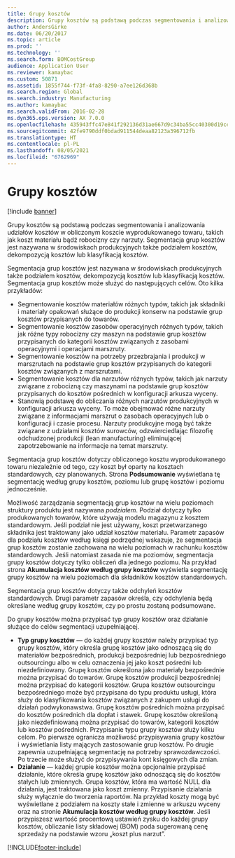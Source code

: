 ```yaml
---
title: Grupy kosztów
description: Grupy kosztów są podstawą podczas segmentowania i analizowania udziałów kosztów w obliczonym koszcie wyprodukowanego towaru, takich jak koszt materiału bądź robocizny czy narzuty. Segmentacja grup kosztów jest nazywana w środowiskach produkcyjnych także podziałem kosztów, dekompozycją kosztów lub klasyfikacją kosztów.
author: AndersGirke
ms.date: 06/20/2017
ms.topic: article
ms.prod: ''
ms.technology: ''
ms.search.form: BOMCostGroup
audience: Application User
ms.reviewer: kamaybac
ms.custom: 50871
ms.assetid: 1855f744-f73f-4fa8-8290-a7ee126d368b
ms.search.region: Global
ms.search.industry: Manufacturing
ms.author: kamaybac
ms.search.validFrom: 2016-02-28
ms.dyn365.ops.version: AX 7.0.0
ms.openlocfilehash: 435943ffc47e841f292136d31ae667d9c34ba55cc40300d19cee2b0e59050688
ms.sourcegitcommit: 42fe9790ddf0bdad911544deaa82123a396712fb
ms.translationtype: HT
ms.contentlocale: pl-PL
ms.lasthandoff: 08/05/2021
ms.locfileid: "6762969"
---
```

# <a name="cost-groups"></a>Grupy kosztów

[!include [banner](../includes/banner.md)]

Grupy kosztów są podstawą podczas segmentowania i analizowania udziałów kosztów w obliczonym koszcie wyprodukowanego towaru, takich jak koszt materiału bądź robocizny czy narzuty. Segmentacja grup kosztów jest nazywana w środowiskach produkcyjnych także podziałem kosztów, dekompozycją kosztów lub klasyfikacją kosztów. 

Segmentacja grup kosztów jest nazywana w środowiskach produkcyjnych także podziałem kosztów, dekompozycją kosztów lub klasyfikacją kosztów. Segmentacja grup kosztów może służyć do następujących celów. Oto kilka przykładów:

-   Segmentowanie kosztów materiałów różnych typów, takich jak składniki i materiały opakowań służące do produkcji konserw na podstawie grup kosztów przypisanych do towarów.
-   Segmentowanie kosztów zasobów operacyjnych różnych typów, takich jak różne typy robocizny czy maszyn na podstawie grup kosztów przypisanych do kategorii kosztów związanych z zasobami operacyjnymi i operacjami marszruty.
-   Segmentowanie kosztów na potrzeby przezbrajania i produkcji w marszrutach na podstawie grup kosztów przypisanych do kategorii kosztów związanych z marszrutami.
-   Segmentowanie kosztów dla narzutów różnych typów, takich jak narzuty związane z robocizną czy maszynami na podstawie grup kosztów przypisanych do kosztów pośrednich w konfiguracji arkusza wyceny.
-   Stanowią podstawę do obliczania różnych narzutów produkcyjnych w konfiguracji arkusza wyceny. To może obejmować różne narzuty związane z informacjami marszrut o zasobach operacyjnych lub o konfiguracji i czasie procesu. Narzuty produkcyjne mogą być także związane z udziałami kosztów surowców, odzwierciedlając filozofię odchudzonej produkcji (lean manufacturing) eliminującej zapotrzebowanie na informacje na temat marszruty.

Segmentacja grup kosztów dotyczy obliczonego kosztu wyprodukowanego towaru niezależnie od tego, czy koszt był oparty na kosztach standardowych, czy planowanych. Strona **Podsumowanie** wyświetlana tę segmentację według grupy kosztów, poziomu lub grupę kosztów i poziomu jednocześnie. 

Możliwość zarządzania segmentacją grup kosztów na wielu poziomach struktury produktu jest nazywana *podziałem*. Podział dotyczy tylko produkowanych towarów, które używają modelu magazynu z kosztem standardowym. Jeśli podział nie jest używany, koszt przetwarzanego składnika jest traktowany jako udział kosztów materiału. Parametr zapasów dla podziału kosztów według księgi podrzędnej wskazuje, że segmentacja grup kosztów zostanie zachowana na wielu poziomach w rachunku kosztów standardowych. Jeśli natomiast zasada nie ma poziomów, segmentacja grupy kosztów dotyczy tylko obliczeń dla jednego poziomu. Na przykład strona **Akumulacja kosztów według grupy kosztów** wyświetla segmentację grupy kosztów na wielu poziomach dla składników kosztów standardowych. 

Segmentacja grup kosztów dotyczy także odchyleń kosztów standardowych. Drugi parametr zapasów określa, czy odchylenia będą określane według grupy kosztów, czy po prostu zostaną podsumowane. 

Do grupy kosztów można przypisać typ grupy kosztów oraz działanie służące do celów segmentacji uzupełniającej.

-   **Typ grupy kosztów** — do każdej grupy kosztów należy przypisać typ grupy kosztów, który określa grupę kosztów jako odnoszącą się do materiałów bezpośrednich, produkcji bezpośredniej lub bezpośredniego outsourcingu albo w celu oznaczenia jej jako koszt pośredni lub niezdefiniowany. Grupę kosztów określona jako materiały bezpośrednie można przypisać do towarów. Grupę kosztów produkcji bezpośredniej można przypisać do kategorii kosztów. Grupa kosztów outsourcingu bezpośredniego może być przypisana do typu produktu usługi, która służy do klasyfikowania kosztów związanych z zakupem usługi do działań podwykonawstwa. Grupę kosztów pośrednich można przypisać do kosztów pośrednich dla dopłat i stawek. Grupę kosztów określoną jako niezdefiniowaną można przypisać do towarów, kategorii kosztów lub kosztów pośrednich. Przypisanie typu grupy kosztów służy kilku celom. Po pierwsze ogranicza możliwość przypisywania grupy kosztów i wyświetlania listy mających zastosowanie grup kosztów. Po drugie zapewnia uzupełniającą segmentację na potrzeby sprawozdawczości. Po trzecie może służyć do przypisywania kont księgowych dla zmian.
-   **Działanie** — każdej grupie kosztów można opcjonalnie przypisać działanie, które określa grupę kosztów jako odnoszącą się do kosztów stałych lub zmiennych. Grupa kosztów, która ma wartość NULL dla działania, jest traktowana jako koszt zmienny. Przypisanie działania służy wyłącznie do tworzenia raportów. Na przykład koszty mogą być wyświetlane z podziałem na koszty stałe i zmienne w arkuszu wyceny oraz na stronie **Akumulacja kosztów według grupy kosztów**. Jeśli przypiszesz wartość procentową ustawień zysku do każdej grupy kosztów, obliczanie listy składowej (BOM) poda sugerowaną cenę sprzedaży na podstawie wzoru „koszt plus narzut”.






[!INCLUDE[footer-include](../../includes/footer-banner.md)]
